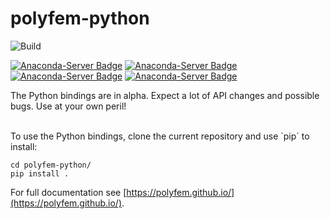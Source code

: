 # polyfem-python
![Build](https://github.com/polyfem/polyfem-python/workflows/Build/badge.svg)


[![Anaconda-Server Badge](https://anaconda.org/conda-forge/polyfempy/badges/latest_release_date.svg)](https://anaconda.org/conda-forge/polyfempy)
[![Anaconda-Server Badge](https://anaconda.org/conda-forge/polyfempy/badges/downloads.svg)](https://anaconda.org/conda-forge/polyfempy)
[![Anaconda-Server Badge](https://anaconda.org/conda-forge/polyfempy/badges/platforms.svg)](https://anaconda.org/conda-forge/polyfempy)
[![Anaconda-Server Badge](https://anaconda.org/conda-forge/polyfempy/badges/installer/conda.svg)](https://conda.anaconda.org/conda-forge)

The Python bindings are in alpha. Expect a lot of API changes and possible bugs. Use at your own peril!

<br/>
To use the Python bindings, clone the current repository and use `pip` to install:

```
cd polyfem-python/
pip install .
```

For full documentation see [https://polyfem.github.io/](https://polyfem.github.io/).

